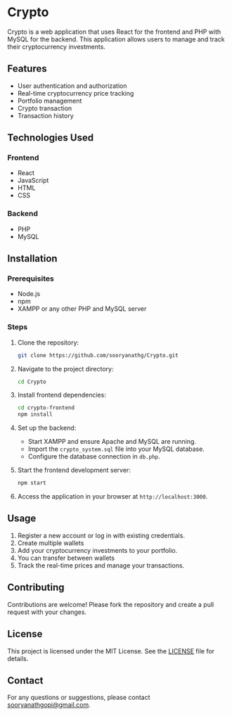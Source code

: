 # Crypto

Crypto is a web application that uses React for the frontend and PHP with MySQL for the backend. This application allows users to manage and track their cryptocurrency investments.

## Features

- User authentication and authorization
- Real-time cryptocurrency price tracking
- Portfolio management
- Crypto transaction
- Transaction history

## Technologies Used

### Frontend

- React
- JavaScript
- HTML
- CSS

### Backend

- PHP
- MySQL

## Installation

### Prerequisites

- Node.js
- npm
- XAMPP or any other PHP and MySQL server

### Steps

1. Clone the repository:
    ```bash
    git clone https://github.com/sooryanathg/Crypto.git
    ```

2. Navigate to the project directory:
    ```bash
    cd Crypto
    ```

3. Install frontend dependencies:
    ```bash
    cd crypto-frontend
    npm install
    ```

4. Set up the backend:
    - Start XAMPP and ensure Apache and MySQL are running.
    - Import the `crypto_system.sql` file into your MySQL database.
    - Configure the database connection in `db.php`.

5. Start the frontend development server:
    ```bash
    npm start
    ```

6. Access the application in your browser at `http://localhost:3000`.

## Usage

1. Register a new account or log in with existing credentials.
2. Create multiple wallets
3. Add your cryptocurrency investments to your portfolio.
4. You can transfer between wallets
5. Track the real-time prices and manage your transactions.

## Contributing

Contributions are welcome! Please fork the repository and create a pull request with your changes.

## License

This project is licensed under the MIT License. See the [LICENSE](LICENSE) file for details.

## Contact

For any questions or suggestions, please contact [sooryanathgopi@gmail.com](mailto:sooryanathgopi@gmail.com).
